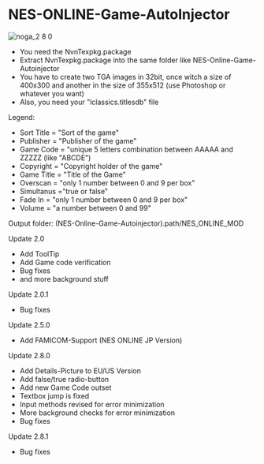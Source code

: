 # NES-ONLINE-Game-AutoInjector
![noga_2 8 0](https://user-images.githubusercontent.com/43298952/46572279-60fea500-c983-11e8-9a33-c46aba761fc3.png)

- You need the NvnTexpkg.package
- Extract NvnTexpkg.package into the same folder like NES-Online-Game-Autoinjector
- You have to create two TGA images in 32bit, once witch a size of 400x300 and another in the size of 355x512 (use Photoshop or whatever you want)
- Also, you need your "lclassics.titlesdb" file


Legend:

- Sort Title = "Sort of the game"
- Publisher = "Publisher of the game"
- Game Code = "unique 5 letters combination between AAAAA and ZZZZZ (like "ABCDE")
- Copyright = "Copyright holder of the game"
- Game Title = "Title of the Game"
- Overscan = "only 1 number between 0 and 9 per box"
- Simultanus ="true or false"
- Fade In = "only 1 number between 0 and 9 per box"
- Volume = "a number between 0 and 99"

Output folder: (NES-Online-Game-Autoinjector).path/NES_ONLINE_MOD

Update 2.0

- Add ToolTip
- Add Game code verification
- Bug fixes
- and more background stuff

Update 2.0.1

- Bug fixes

Update 2.5.0

- Add FAMICOM-Support (NES ONLINE JP Version)

Update 2.8.0

- Add Details-Picture to EU/US Version
- Add false/true radio-button
- Add new Game Code outset
- Textbox jump is fixed
- Input methods revised for error minimization
- More background checks for error minimization
- Bug fixes

Update 2.8.1

- Bug fixes

